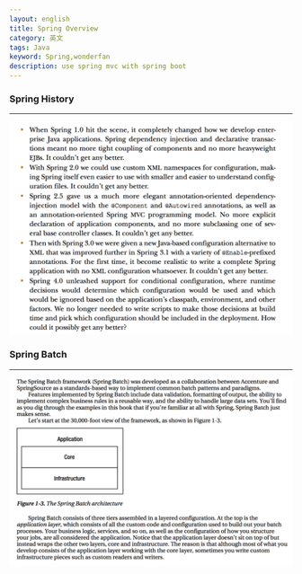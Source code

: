 ```yaml
---
layout: english
title: Spring Overview
category: 英文
tags: Java
keyword: Spring,wonderfan
description: use spring mvc with spring boot
---
```


### Spring History
---

![spring history](/images/book/spring/spring-history.png "spring history")


### Spring Batch
---

![spring batch](/images/book/spring/spring-batch.png "spring batch")
